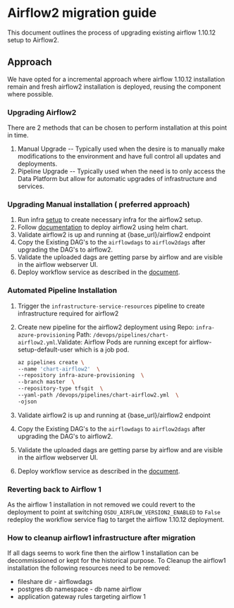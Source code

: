 # Airflow2 migration guide

This document outlines the process of upgrading existing airflow 1.10.12 setup to Airflow2.

## Approach
We have opted for a incremental approach where airflow 1.10.12 installation remain and fresh airflow2 installation is deployed, reusing the component where possible.


### Upgrading Airflow2
There are 2 methods that can be chosen to perform installation at this point in time.

1. Manual Upgrade -- Typically used when the desire is to manually make modifications to the environment and have full control all updates and deployments.
2. Pipeline Upgrade -- Typically used when the need is to only access the Data Platform but allow for automatic upgrades of infrastructure and services.


### Upgrading Manual installation ( preferred approach)
 1. Run infra [setup](https://community.opengroup.org/osdu/platform/deployment-and-operations/infra-azure-provisioning/-/tree/master/infra/templates/osdu-r3-mvp) to create necessary infra for the airflow2 setup.
 2. Follow [documentation](https://community.opengroup.org/osdu/platform/deployment-and-operations/helm-charts-azure/-/blob/master/osdu-airflow2/README.md) to deploy airflow2 using helm chart.
 3. Validate airflow2 is up and running at {base_url}/airflow2 endpoint
 4. Copy the Existing DAG's to the `airflowdags` to `airflow2dags` after upgrading the DAG's to airflow2.
 5. Validate the uploaded dags are getting parse by airflow and are visible in the airflow webserver UI.
 6. Deploy workflow service as described in the [document](https://community.opengroup.org/osdu/platform/deployment-and-operations/helm-charts-azure/-/tree/master/osdu-azure/workflow#airflow-2-migration).

### Automated Pipeline Installation
 1. Trigger the `infrastructure-service-resources` pipeline to create infrastructure required for airflow2
 2. Create new pipeline for the airflow2 deployment using
 Repo: `infra-azure-provisioning` Path: `/devops/pipelines/chart-airflow2.yml`.Validate: Airflow Pods are running except for airflow-setup-default-user which is a job pod.

    ```sh
    az pipelines create \
    --name 'chart-airflow2'  \
    --repository infra-azure-provisioning  \
    --branch master  \
    --repository-type tfsgit  \
    --yaml-path /devops/pipelines/chart-airflow2.yml  \
    -ojson
    ```
 3. Validate airflow2 is up and running at {base_url}/airflow2 endpoint
 4. Copy the Existing DAG's to the `airflowdags` to `airflow2dags` after upgrading the DAG's to airflow2.
 5. Validate the uploaded dags are getting parse by airflow and are visible in the airflow webserver UI.
 6. Deploy workflow service as described in the [document](https://community.opengroup.org/osdu/platform/data-flow/ingestion/ingestion-workflow/-/tree/master/provider/workflow-azure#airflow-2-migration).


 ### Reverting back to Airflow 1
As the airflow 1 installation in not removed we could revert to the deployment to point at switching `OSDU_AIRFLOW_VERSION2_ENABLED` to `False`
 redeploy the workflow service flag to target the airflow 1.10.12 deployment.


### How to cleanup airflow1 infrastructure after migration
If all dags seems to work fine then the airflow 1 installation can be decommissioned or kept for the historical purpose. To Cleanup the airflow1 installation the following resources need to be removed:
 - fileshare dir - airflowdags
 - postgres db namespace - db name airflow
 - application gateway rules targeting airflow 1
